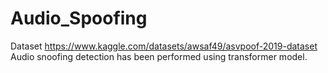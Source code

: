 # Audio_Spoofing
Dataset https://www.kaggle.com/datasets/awsaf49/asvpoof-2019-dataset
Audio snoofing detection has been performed using transformer model.
